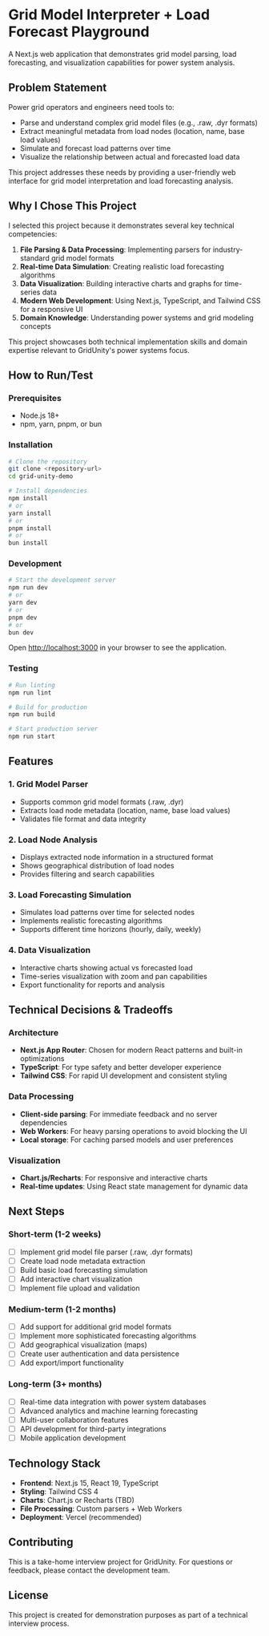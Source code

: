 # Grid Model Interpreter + Load Forecast Playground

A Next.js web application that demonstrates grid model parsing, load forecasting, and visualization capabilities for power system analysis.

## Problem Statement

Power grid operators and engineers need tools to:

- Parse and understand complex grid model files (e.g., .raw, .dyr formats)
- Extract meaningful metadata from load nodes (location, name, base load values)
- Simulate and forecast load patterns over time
- Visualize the relationship between actual and forecasted load data

This project addresses these needs by providing a user-friendly web interface for grid model interpretation and load forecasting analysis.

## Why I Chose This Project

I selected this project because it demonstrates several key technical competencies:

1. **File Parsing & Data Processing**: Implementing parsers for industry-standard grid model formats
2. **Real-time Data Simulation**: Creating realistic load forecasting algorithms
3. **Data Visualization**: Building interactive charts and graphs for time-series data
4. **Modern Web Development**: Using Next.js, TypeScript, and Tailwind CSS for a responsive UI
5. **Domain Knowledge**: Understanding power systems and grid modeling concepts

This project showcases both technical implementation skills and domain expertise relevant to GridUnity's power systems focus.

## How to Run/Test

### Prerequisites

- Node.js 18+
- npm, yarn, pnpm, or bun

### Installation

```bash
# Clone the repository
git clone <repository-url>
cd grid-unity-demo

# Install dependencies
npm install
# or
yarn install
# or
pnpm install
# or
bun install
```

### Development

```bash
# Start the development server
npm run dev
# or
yarn dev
# or
pnpm dev
# or
bun dev
```

Open [http://localhost:3000](http://localhost:3000) in your browser to see the application.

### Testing

```bash
# Run linting
npm run lint

# Build for production
npm run build

# Start production server
npm run start
```

## Features

### 1. Grid Model Parser

- Supports common grid model formats (.raw, .dyr)
- Extracts load node metadata (location, name, base load values)
- Validates file format and data integrity

### 2. Load Node Analysis

- Displays extracted node information in a structured format
- Shows geographical distribution of load nodes
- Provides filtering and search capabilities

### 3. Load Forecasting Simulation

- Simulates load patterns over time for selected nodes
- Implements realistic forecasting algorithms
- Supports different time horizons (hourly, daily, weekly)

### 4. Data Visualization

- Interactive charts showing actual vs forecasted load
- Time-series visualization with zoom and pan capabilities
- Export functionality for reports and analysis

## Technical Decisions & Tradeoffs

### Architecture

- **Next.js App Router**: Chosen for modern React patterns and built-in optimizations
- **TypeScript**: For type safety and better developer experience
- **Tailwind CSS**: For rapid UI development and consistent styling

### Data Processing

- **Client-side parsing**: For immediate feedback and no server dependencies
- **Web Workers**: For heavy parsing operations to avoid blocking the UI
- **Local storage**: For caching parsed models and user preferences

### Visualization

- **Chart.js/Recharts**: For responsive and interactive charts
- **Real-time updates**: Using React state management for dynamic data

## Next Steps

### Short-term (1-2 weeks)

- [ ] Implement grid model file parser (.raw, .dyr formats)
- [ ] Create load node metadata extraction
- [ ] Build basic load forecasting simulation
- [ ] Add interactive chart visualization
- [ ] Implement file upload and validation

### Medium-term (1-2 months)

- [ ] Add support for additional grid model formats
- [ ] Implement more sophisticated forecasting algorithms
- [ ] Add geographical visualization (maps)
- [ ] Create user authentication and data persistence
- [ ] Add export/import functionality

### Long-term (3+ months)

- [ ] Real-time data integration with power system databases
- [ ] Advanced analytics and machine learning forecasting
- [ ] Multi-user collaboration features
- [ ] API development for third-party integrations
- [ ] Mobile application development

## Technology Stack

- **Frontend**: Next.js 15, React 19, TypeScript
- **Styling**: Tailwind CSS 4
- **Charts**: Chart.js or Recharts (TBD)
- **File Processing**: Custom parsers + Web Workers
- **Deployment**: Vercel (recommended)

## Contributing

This is a take-home interview project for GridUnity. For questions or feedback, please contact the development team.

## License

This project is created for demonstration purposes as part of a technical interview process.
